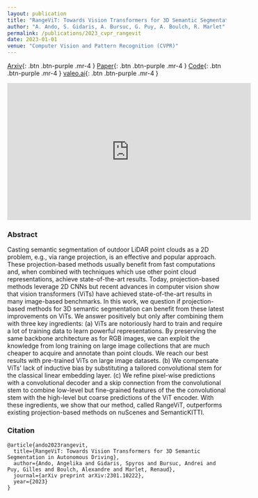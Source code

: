 ```yaml
---
layout: publication
title: "RangeViT: Towards Vision Transformers for 3D Semantic Segmentation in Autonomous Driving"
author: "A. Ando, S. Gidaris, A. Bursuc, G. Puy, A. Boulch, R. Marlet"
permalink: /publications/2023_cvpr_rangevit
date: 2023-01-01
venue: "Computer Vision and Pattern Recognition (CVPR)"
---
```


[Arxiv](https://arxiv.org/abs/2301.10222){: .btn .btn-purple .mr-4 }
[Paper](https://openaccess.thecvf.com/content/CVPR2023/html/Ando_RangeViT_Towards_Vision_Transformers_for_3D_Semantic_Segmentation_in_Autonomous_CVPR_2023_paper.html){: .btn .btn-purple .mr-4 }
[Code](https://github.com/valeoai/rangevit){: .btn .btn-purple .mr-4 }
[valeo.ai](https://valeoai.github.io/publications/rangevit/){: .btn .btn-purple .mr-4 }

<iframe width="560" height="315" src="https://www.youtube.com/embed/urd2ZIJ70WY" title="YouTube video player" frameborder="0" allow="accelerometer; autoplay; clipboard-write; encrypted-media; gyroscope; picture-in-picture; web-share" allowfullscreen></iframe>


### Abstract

Casting semantic segmentation of outdoor LiDAR point clouds as a 2D problem, e.g., via range projection, is an effective and popular approach. These projection-based methods usually benefit from fast computations and, when combined with techniques which use other point cloud representations, achieve state-of-the-art results. Today, projection-based methods leverage 2D CNNs but recent advances in computer vision show that vision transformers (ViTs) have achieved state-of-the-art results in many image-based benchmarks. In this work, we question if projection-based methods for 3D semantic segmentation can benefit from these latest improvements on ViTs. We answer positively but only after combining them with three key ingredients: (a) ViTs are notoriously hard to train and require a lot of training data to learn powerful representations. By preserving the same backbone architecture as for RGB images, we can exploit the knowledge from long training on large image collections that are much cheaper to acquire and annotate than point clouds. We reach our best results with pre-trained ViTs on large image datasets. (b) We compensate ViTs' lack of inductive bias by substituting a tailored convolutional stem for the classical linear embedding layer. (c) We refine pixel-wise predictions with a convolutional decoder and a skip connection from the convolutional stem to combine low-level but fine-grained features of the the convolutional stem with the high-level but coarse predictions of the ViT encoder. With these ingredients, we show that our method, called RangeViT, outperforms existing projection-based methods on nuScenes and SemanticKITTI. 


### Citation


```
@article{ando2023rangevit,
  title={RangeViT: Towards Vision Transformers for 3D Semantic Segmentation in Autonomous Driving},
  author={Ando, Angelika and Gidaris, Spyros and Bursuc, Andrei and Puy, Gilles and Boulch, Alexandre and Marlet, Renaud},
  journal={arXiv preprint arXiv:2301.10222},
  year={2023}
}
```
